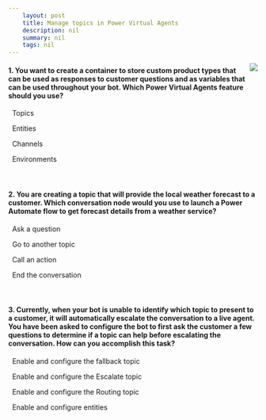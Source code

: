 ```yaml
---
    layout: post
    title: Manage topics in Power Virtual Agents  
    description: nil
    summary: nil
    tags: nil
---
```



 <a target="_blank" href="https://docs.microsoft.com/en-us/learn/modules/manage-power-virtual-agents-topics/8-check/"><i class="fas fa-external-link-alt"></i> </a>
 <img align="right" src="https://docs.microsoft.com/en-us/learn/achievements/manage-power-virtual-agent-topics.svg">
####  1. You want to create a container to store custom product types that can be used as responses to customer questions and as variables that can be used throughout your bot. Which Power Virtual Agents feature should you use?


<i class='far fa-square'></i> &nbsp;&nbsp;Topics

<i class='fas fa-check-square' style='color: Dodgerblue;'></i> &nbsp;&nbsp;Entities

<i class='far fa-square'></i> &nbsp;&nbsp;Channels

<i class='far fa-square'></i> &nbsp;&nbsp;Environments
<br />
<br />
<br />

####  2. You are creating a topic that will provide the local weather forecast to a customer. Which conversation node would you use to launch a Power Automate flow to get forecast details from a weather service?


<i class='far fa-square'></i> &nbsp;&nbsp;Ask a question

<i class='far fa-square'></i> &nbsp;&nbsp;Go to another topic

<i class='fas fa-check-square' style='color: Dodgerblue;'></i> &nbsp;&nbsp;Call an action

<i class='far fa-square'></i> &nbsp;&nbsp;End the conversation
<br />
<br />
<br />

####  3. Currently, when your bot is unable to identify which topic to present to a customer, it will automatically escalate the conversation to a live agent. You have been asked to configure the bot to first ask the customer a few questions to determine if a topic can help before escalating the conversation. How can you accomplish this task?


<i class='fas fa-check-square' style='color: Dodgerblue;'></i> &nbsp;&nbsp;Enable and configure the fallback topic

<i class='far fa-square'></i> &nbsp;&nbsp;Enable and configure the Escalate topic

<i class='far fa-square'></i> &nbsp;&nbsp;Enable and configure the Routing topic

<i class='far fa-square'></i> &nbsp;&nbsp;Enable and configure entities
<br />
<br />
<br />
